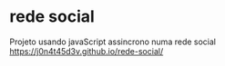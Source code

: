 # rede social
Projeto usando javaScript assincrono numa rede social
https://j0n4t45d3v.github.io/rede-social/
